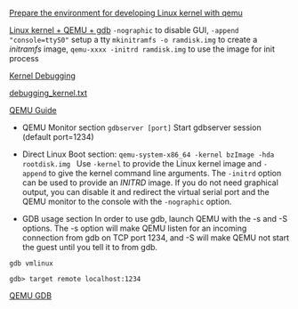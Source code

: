 [Prepare the environment for developing Linux kernel with qemu](https://medium.com/@daeseok.youn/prepare-the-environment-for-developing-linux-kernel-with-qemu-c55e37ba8ade)

[Linux kernel + QEMU + gdb](http://nickdesaulniers.github.io/blog/2018/10/24/booting-a-custom-linux-kernel-in-qemu-and-debugging-it-with-gdb/)
`-nographic` to disable GUI,  `-append "console=ttyS0"` setup a tty
`mkinitramfs -o ramdisk.img` to create a _initramfs_ image, `qemu-xxxx -initrd ramdisk.img` to use the image for init process

[Kernel Debugging](https://wiki.osdev.org/Kernel_Debugging)

[debugging_kernel.txt](https://gist.github.com/hngouveia01/843a2202628c7d567dad0f657f8373aa)

[QEMU Guide](https://www.qemu.org/docs/master/system/index.html)

* QEMU Monitor section
    `gdbserver [port]` Start gdbserver session (default port=1234)

* Direct Linux Boot section:
  `qemu-system-x86_64 -kernel bzImage -hda rootdisk.img `
  Use `-kernel` to provide the Linux kernel image and `-append` to give the kernel command line arguments. The `-initrd` option can be used to provide an _INITRD_ image. If you do not need graphical output, you can disable it and redirect the virtual serial port and the QEMU monitor to the console with the `-nographic` option.

* GDB usage section
  In order to use gdb, launch QEMU with the -s and -S options. The -s option will make QEMU listen for an incoming connection from gdb on TCP port 1234, and -S will make QEMU not start the guest until you tell it to from gdb.

```
gdb vmlinux

gdb> target remote localhost:1234
```

[QEMU GDB](https://qemu-project.gitlab.io/qemu/system/gdb.html)
